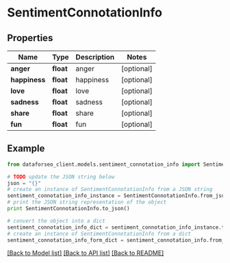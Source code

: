 # SentimentConnotationInfo


## Properties

Name | Type | Description | Notes
------------ | ------------- | ------------- | -------------
**anger** | **float** | anger | [optional] 
**happiness** | **float** | happiness | [optional] 
**love** | **float** | love | [optional] 
**sadness** | **float** | sadness | [optional] 
**share** | **float** | share | [optional] 
**fun** | **float** | fun | [optional] 

## Example

```python
from dataforseo_client.models.sentiment_connotation_info import SentimentConnotationInfo

# TODO update the JSON string below
json = "{}"
# create an instance of SentimentConnotationInfo from a JSON string
sentiment_connotation_info_instance = SentimentConnotationInfo.from_json(json)
# print the JSON string representation of the object
print SentimentConnotationInfo.to_json()

# convert the object into a dict
sentiment_connotation_info_dict = sentiment_connotation_info_instance.to_dict()
# create an instance of SentimentConnotationInfo from a dict
sentiment_connotation_info_form_dict = sentiment_connotation_info.from_dict(sentiment_connotation_info_dict)
```
[[Back to Model list]](../README.md#documentation-for-models) [[Back to API list]](../README.md#documentation-for-api-endpoints) [[Back to README]](../README.md)



